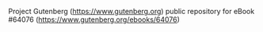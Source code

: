 Project Gutenberg (https://www.gutenberg.org) public repository for eBook #64076 (https://www.gutenberg.org/ebooks/64076)
